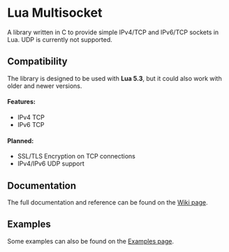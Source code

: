 
# Lua Multisocket
A library written in C to provide simple IPv4/TCP and IPv6/TCP sockets in Lua.
UDP is currently not supported.

## Compatibility
The library is designed to be used with **Lua 5.3**, 
but it could also work with older and newer versions.

#### Features:
* IPv4 TCP
* IPv6 TCP

#### Planned:
* SSL/TLS Encryption on TCP connections
* IPv4/IPv6 UDP support

## Documentation
The full documentation and reference can be found on the [Wiki page](https://github.com/NerLOR/multisocket/wiki).

## Examples
Some examples can also be found on the [Examples page](https://github.com/NerLOR/multisocket/wiki/Examples).
